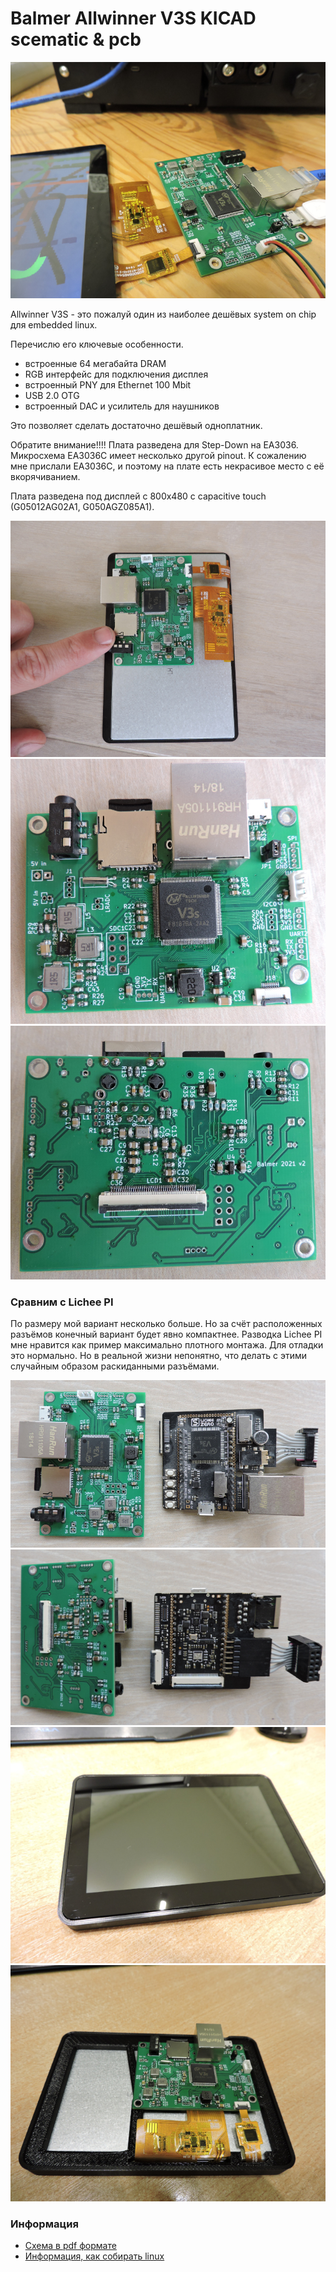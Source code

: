 # Balmer Allwinner V3S KICAD scematic & pcb

![Плата](pics/DSCN1641.JPG)

Allwinner V3S - это пожалуй один из наиболее дешёвых system on chip для embedded linux.

Перечислю его ключевые особенности.
* встроенные 64 мегабайта DRAM
* RGB интерфейс для подключения дисплея
* встроенный PNY для Ethernet 100 Mbit
* USB 2.0 OTG
* встроенный DAC и усилитель для наушников

Это позволяет сделать достаточно дешёвый одноплатник.

Обратите внимание!!!! Плата разведена для Step-Down на EA3036. Микросхема EA3036C имеет несколько другой pinout. К сожалению мне прислали EA3036C, и поэтому на плате есть некрасивое место с её вкорячиванием.

Плата разведена под дисплей с 800x480 с capacitive touch (G05012AG02A1, G050AGZ085A1).

![Плата с подключённым дисплеем](pics/DSCN1644.JPG)
![Плата сверху](pics/DSCN1648.JPG)
![Плата снизу](pics/DSCN1647.JPG)

### Сравним с Lichee PI

По размеру мой вариант несколько больше. Но за счёт расположенных разъёмов конечный вариант будет явно компактнее. Разводка Lichee PI мне нравится как пример максимально плотного монтажа. Для отладки это нормально. Но в реальной жизни непонятно, что делать с этими случайным образом раскиданными разъёмами.

![Плата сверху](pics/DSCN1649.JPG)
![Плата снизу](pics/DSCN1650.JPG)
![В корпусе сверху](pics/DSCN1693.JPG)
![В корпусе снизу](pics/DSCN1692.JPG)

### Информация
* [Схема в pdf формате](info/balmer_allwinner_v3s_v2.pdf)
* [Информация, как собирать linux](info/Buildroot_AllwinnerV3S.pdf)

